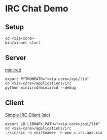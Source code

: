 # IRC Chat Demo

## Setup

    cd <xia-core>
    bin/xianet start

## Server
[miniircd](https://github.com/jrosdahl/miniircd)

    export PYTHONPATH="<xia-core>/api/lib"
    cd <xia-core>/applications/irc
    python miniircd/miniircd --debug

## Client
[Simple IRC Client (sic)](http://git.suckless.org/sic)

    export LD_LIBRARY_PATH="<xia-core>/api/lib"
    cd <xia-core>/applications/irc
    ./sic/sic -n <nickname> -h www_s.irc.aaa.xia
